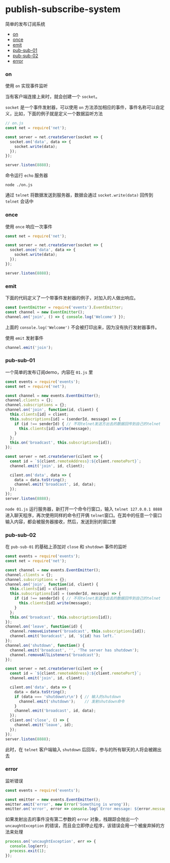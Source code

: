 # publish-subscribe-system

简单的发布订阅系统

- [on](#on)
- [once](#once)
- [emit](#emit)
- [pub-sub-01](#pub-sub-01)
- [pub-sub-02](#pub-sub-02)
- [error](#error)

### on

使用 `on` 实现事件监听

当有客户端连接上来时，就会创建一个 `socket`。

`socket` 是一个事件发射器，可以使用 `on` 方法添加相应的事件，事件名称可以自定义，比如，下面的例子就是定义一个数据监听方法

```js
// on.js
const net = require('net');

const server = net.createServer(socket => {
  socket.on('data', data => {
    socket.write(data);
  });
});

server.listen(8888);
```

命令运行 `echo` 服务器

```
node ./on.js
```

通过 `telnet` 将数据发送到服务器，数据会通过 `socket.write(data)` 回传到 `telnet` 会话中

### once

使用 `once` 响应一次事件

```js
const net = require('net');

const server = net.createServer(socket => {
  socket.once('data', data => {
    socket.write(data);
  });
});

server.listen(8888);
```

### emit

下面的代码定义了一个带事件发射器的例子，对加入的人做出响应。

```js
const EventEmitter = require('events').EventEmitter;
const channel = new EventEmitter();
channel.on('join', () => { console.log('Welcome') });
```

上面的 `console.log('Welcome')` 不会被打印出来，因为没有执行发射器事件。

使用 `emit` 发射事件
```js
channel.emit('join');
```

### pub-sub-01

一个简单的发布订阅demo，内容在 `01.js` 里
```js
const events = require('events');
const net = require('net');

const channel = new events.EventEmitter();
channel.clients = {};
channel.subscriptions = {};
channel.on('join', function(id, client) {
  this.clients[id] = client;
  this.subscriptions[id] = (senderId, message) => {
    if (id !== senderId) { // 不将telnet发送方出去的数据回传到自己的telnet
      this.clients[id].write(message);
    }
  };
  this.on('broadcast', this.subscriptions[id]);
});

const server = net.createServer(cilent => {
  const id = `${client.remoteAddress}:${client.remotePort}`;
  channel.emit('join', id, client);

  cilent.on('data', data => {
    data = data.toString();
    channel.emit('broadcast', id, data);
  });
});
server.listen(8888);
```

`node 01.js` 运行服务器，新打开一个命令行窗口，输入 `telnet 127.0.0.1 8888`进入聊天程序，再次使用同样的命令打开俩 `telnet`窗口。在其中的任意一个窗口输入内容，都会被服务器接收，然后，发送到别的窗口里

### pub-sub-02

在 `pub-sub-01` 的基础上添加对 `close` 和 `shutdown` 事件的监听

```js
const events = require('events');
const net = require('net');

const channel = new events.EventEmitter();
channel.clients = {};
channel.subscriptions = {};
channel.on('join', function(id, client) {
  this.clients[id] = client;
  this.subscriptions[id] = (senderId, message) => {
    if (id !== senderId) { // 不将telnet发送方出去的数据回传到自己的telnet
      this.clients[id].write(message);
    }
  };
  this.on('broadcast', this.subscriptions[id]);
});
channel.on('leave', function(id) {
  channel.removeListener('broadcast', this.subscriptions[id]);
  channel.emit('boradcast', id, `${id} has left.`
});
channel.on('shutdown', function() {
  channel.emit('broadcast', '', 'The server has shutdown');
  channel.removeAllListeners('broadcast');
});

const server = net.createServer(cilent => {
  const id = `${client.remoteAddress}:${client.remotePort}`;
  channel.emit('join', id, client);

  cilent.on('data', data => {
    data = data.toString();
    if (data === 'shutdown\r\n') { // 输入的shutdown
      channel.emit('shutdown');    // 发射shutdown命令
    }
    channel.emit('broadcast', id, data);
  });
  client.on('close', () => {
    channel.emit('leave', id);
  });
});
server.listen(8888);
```

此时，在 `telnet` 客户端输入 `shutdown` 后回车，参与的所有聊天的人将会被踢出去

### error

监听错误
```js
const events = require('events');

const emitter = new events.EventEmitter();
emitter.emit('error', new Error('Something is wrong'));
emitter.on('error', error => console.log(`Error message: ${error.message}`));
```

如果发射出去的事件没有第二参数的 `error` 对象，栈跟踪会抛出一个 `uncaughtException` 的错误，而且会立即停止程序，该错误会用一个被废弃掉的方法来处理

```js
process.on('uncaughtException', err => {
  console.log(err);
  process.exit(1);
});
```
